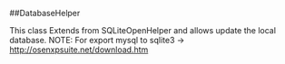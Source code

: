 ##DatabaseHelper

This class Extends from SQLiteOpenHelper and allows update the local database.
NOTE: For export mysql to sqlite3 -> http://osenxpsuite.net/download.htm